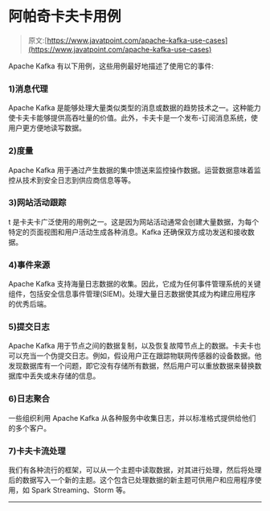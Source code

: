 # 阿帕奇卡夫卡用例

> 原文:[https://www.javatpoint.com/apache-kafka-use-cases](https://www.javatpoint.com/apache-kafka-use-cases)

Apache Kafka 有以下用例，这些用例最好地描述了使用它的事件:

### 1)消息代理

Apache Kafka 是能够处理大量类似类型的消息或数据的趋势技术之一。这种能力使卡夫卡能够提供高吞吐量的价值。此外，卡夫卡是一个发布-订阅消息系统，使用户更方便地读写数据。

### 2)度量

Apache Kafka 用于通过产生数据的集中馈送来监控操作数据。运营数据意味着监控从技术到安全日志到供应商信息等等。

### 3)网站活动跟踪

t 是卡夫卡广泛使用的用例之一。这是因为网站活动通常会创建大量数据，为每个特定的页面视图和用户活动生成各种消息。Kafka 还确保双方成功发送和接收数据。

### 4)事件来源

Apache Kafka 支持海量日志数据的收集。因此，它成为任何事件管理系统的关键组件，包括安全信息事件管理(SIEM)。处理大量日志数据使其成为构建应用程序的优秀后端。

### 5)提交日志

Apache Kafka 用于节点之间的数据复制，以及恢复故障节点上的数据。卡夫卡也可以充当一个伪提交日志。例如，假设用户正在跟踪物联网传感器的设备数据。他发现数据库有一个问题，即它没有存储所有数据，然后用户可以重放数据来替换数据库中丢失或未存储的信息。

### 6)日志聚合

一些组织利用 Apache Kafka 从各种服务中收集日志，并以标准格式提供给他们的多个客户。

### 7)卡夫卡流处理

我们有各种流行的框架，可以从一个主题中读取数据，对其进行处理，然后将处理后的数据写入一个新的主题。这个包含已处理数据的新主题可供用户和应用程序使用，如 Spark Streaming、Storm 等。

* * *